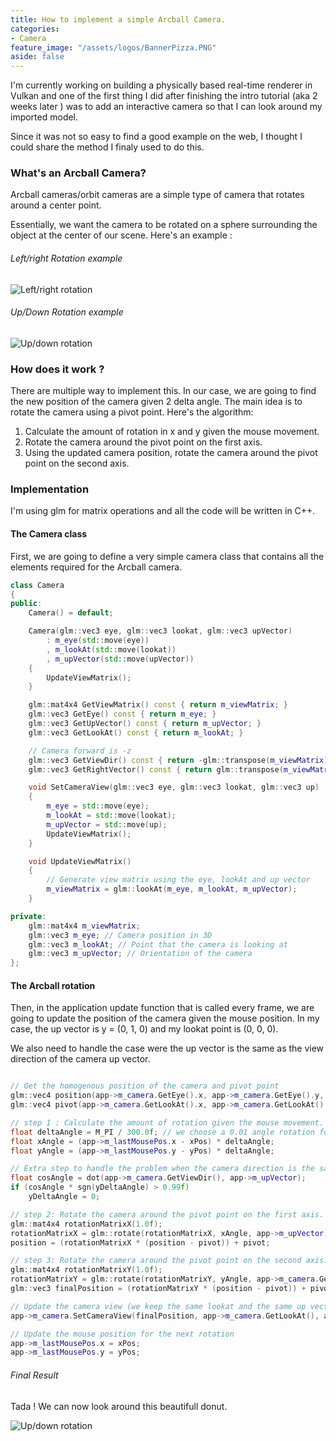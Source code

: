 ```yaml
---
title: How to implement a simple Arcball Camera.
categories:
- Camera
feature_image: "/assets/logos/BannerPizza.PNG"
aside: false
---
```


I'm currently working on building a physically based real-time renderer in Vulkan and one of the first thing I did after finishing the intro tutorial (aka 2 weeks later ) was to add an interactive camera so that I can look around my imported model. 

Since it was not so easy to find a good example on the web, I thought I could share the method I finaly used to do this.

### What's an Arcball Camera?

Arcball cameras/orbit cameras are a simple type of camera that rotates around a center point. 

Essentially, we want the camera to be rotated on a sphere surrounding the object at the center of our scene.
Here's an example : 

###### Left/right Rotation example
![Left/right rotation](https://media.giphy.com/media/fsnKctjdBVQWo0pXLy/giphy.gif)  

###### Up/Down Rotation example
![Up/down rotation](https://media.giphy.com/media/YSZbmrRYLQhhFJ6kdP/giphy.gif)  

### How does it work ?
There are multiple way to implement this. In our case, we are going to find the new position of the camera given 2 delta angle. The main idea is to rotate the camera using a pivot point. Here's the algorithm:

1. Calculate the amount of rotation in x and y given the mouse movement.
2. Rotate the camera around the pivot point on the first axis.
3. Using the updated camera position, rotate the camera around the pivot point on the second axis.

### Implementation
I'm using glm for matrix operations and all the code will be written in C++.

#### The Camera class
First, we are going to define a very simple camera class that contains all the elements required for the Arcball camera.

```cpp
class Camera
{
public:
	Camera() = default;

	Camera(glm::vec3 eye, glm::vec3 lookat, glm::vec3 upVector)
		: m_eye(std::move(eye))
		, m_lookAt(std::move(lookat))
		, m_upVector(std::move(upVector))
	{
		UpdateViewMatrix();
	}

    glm::mat4x4 GetViewMatrix() const { return m_viewMatrix; }
    glm::vec3 GetEye() const { return m_eye; }
    glm::vec3 GetUpVector() const { return m_upVector; }
    glm::vec3 GetLookAt() const { return m_lookAt; }

    // Camera forward is -z
    glm::vec3 GetViewDir() const { return -glm::transpose(m_viewMatrix)[2]; }
    glm::vec3 GetRightVector() const { return glm::transpose(m_viewMatrix)[0]; }

    void SetCameraView(glm::vec3 eye, glm::vec3 lookat, glm::vec3 up)
    {
        m_eye = std::move(eye);
        m_lookAt = std::move(lookat);
        m_upVector = std::move(up);
        UpdateViewMatrix();
    }

    void UpdateViewMatrix()
    {
        // Generate view matrix using the eye, lookAt and up vector
        m_viewMatrix = glm::lookAt(m_eye, m_lookAt, m_upVector);
    }

private:
    glm::mat4x4 m_viewMatrix;
    glm::vec3 m_eye; // Camera position in 3D
    glm::vec3 m_lookAt; // Point that the camera is looking at
    glm::vec3 m_upVector; // Orientation of the camera
};
```
#### The Arcball rotation
Then, in the application update function that is called every frame, we are going to update the position of the camera given the mouse position.
In my case, the up vector is y = (0, 1, 0) and my lookat point is (0, 0, 0).

We also need to handle the case were the up vector is the same as the view direction of the camera up vector.

```cpp

// Get the homogenous position of the camera and pivot point
glm::vec4 position(app->m_camera.GetEye().x, app->m_camera.GetEye().y, app->m_camera.GetEye().z, 1);
glm::vec4 pivot(app->m_camera.GetLookAt().x, app->m_camera.GetLookAt().y, app->m_camera.GetLookAt().z, 1);

// step 1 : Calculate the amount of rotation given the mouse movement.
float deltaAngle = M_PI / 300.0f; // we choose a 0.01 angle rotation for every pixel
float xAngle = (app->m_lastMousePos.x - xPos) * deltaAngle;
float yAngle = (app->m_lastMousePos.y - yPos) * deltaAngle;

// Extra step to handle the problem when the camera direction is the same as the up vector
float cosAngle = dot(app->m_camera.GetViewDir(), app->m_upVector);
if (cosAngle * sgn(yDeltaAngle) > 0.99f)
    yDeltaAngle = 0;

// step 2: Rotate the camera around the pivot point on the first axis.
glm::mat4x4 rotationMatrixX(1.0f);
rotationMatrixX = glm::rotate(rotationMatrixX, xAngle, app->m_upVector);
position = (rotationMatrixX * (position - pivot)) + pivot;

// step 3: Rotate the camera around the pivot point on the second axis.
glm::mat4x4 rotationMatrixY(1.0f);
rotationMatrixY = glm::rotate(rotationMatrixY, yAngle, app->m_camera.GetRightVector());
glm::vec3 finalPosition = (rotationMatrixY * (position - pivot)) + pivot;

// Update the camera view (we keep the same lookat and the same up vector)
app->m_camera.SetCameraView(finalPosition, app->m_camera.GetLookAt(), app->m_upVector);

// Update the mouse position for the next rotation
app->m_lastMousePos.x = xPos; 
app->m_lastMousePos.y = yPos;
```

###### Final Result
Tada ! We can now look around this beautifull donut.

![Up/down rotation](https://media.giphy.com/media/d5qxZaaafL61c40Snm/giphy.gif)  

<!-- more -->
